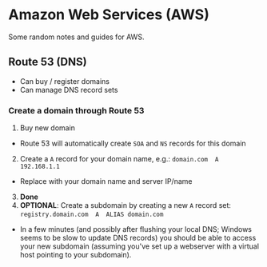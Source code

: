 # Amazon Web Services (AWS)

Some random notes and guides for AWS.

## Route 53 (DNS)

- Can buy / register domains
- Can manage DNS record sets

### Create a domain through Route 53

1. Buy new domain
  - Route 53 will automatically create `SOA` and `NS` records for this domain
2. Create a `A` record for your domain name, e.g.: `domain.com  A  192.168.1.1`
  - Replace with your domain name and server IP/name
3. **Done**
4. **OPTIONAL**: Create a subdomain by creating a new `A` record set: `registry.domain.com  A  ALIAS domain.com`
  - In a few minutes (and possibly after flushing your local DNS; Windows seems to be slow to update DNS records)
    you should be able to access your new subdomain (assuming you've set up a webserver with a virtual host pointing to your subdomain).
